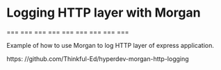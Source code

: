 Logging HTTP layer with Morgan
  ===
  === === === === === === === === ===

  Example of how to use Morgan to log HTTP layer of express application.

https: //github.com/Thinkful-Ed/hyperdev-morgan-http-logging
